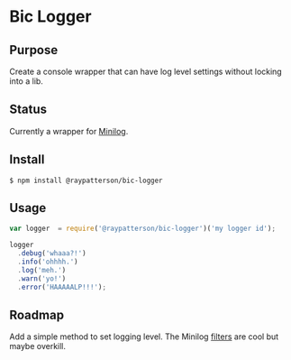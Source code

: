 # Bic Logger

## Purpose

Create a console wrapper that can have log level settings without locking into a lib.

## Status

Currently a wrapper for [Minilog](https://github.com/mixu/minilog).

## Install

```shell
$ npm install @raypatterson/bic-logger
```

## Usage

```js
var logger  = require('@raypatterson/bic-logger')('my logger id');

logger
  .debug('whaaa?!')
  .info('ohhhh.')
  .log('meh.')
  .warn('yo!')
  .error('HAAAAALP!!!');
```

## Roadmap

Add a simple method to set logging level. The Minilog [filters](http://mixu.net/minilog/filter.html) are cool but maybe overkill.
